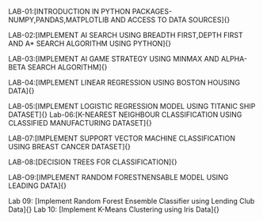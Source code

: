 LAB-01:[INTRODUCTION IN PYTHON PACKAGES-NUMPY,PANDAS,MATPLOTLIB AND ACCESS TO DATA SOURCES]{}

LAB-02:[IMPLEMENT AI SEARCH USING BREADTH FIRST,DEPTH FIRST AND A* SEARCH ALGORITHM USING PYTHON]{}

LAB-03:[IMPLEMENT AI GAME STRATEGY USING MINMAX AND ALPHA-BETA SEARCH ALGORITHM]{}

LAB-04:[IMPLEMENT LINEAR REGRESSION USING BOSTON HOUSING DATA]{}

LAB-05:[IMPLEMENT LOGISTIC REGRESSION MODEL USING TITANIC SHIP DATASET]{}
Lab-06:[K-NEAREST NEIGHBOUR CLASSIFICATION USING CLASSIFIED MANUFACTURING DATASET]{}

LAB-07:[IMPLEMENT SUPPORT VECTOR MACHINE CLASSIFICATION USING BREAST CANCER DATASET]{}

LAB-08:[DECISION TREES FOR CLASSIFICATION]{}

LAB-O9:[IMPLEMENT RANDOM FORESTNENSABLE MODEL USING LEADING DATA]{}




Lab 09: [Implement Random Forest Ensemble Classifier using Lending Club Data]{}
Lab 10: [Implement K-Means Clustering using Iris Data]{}

